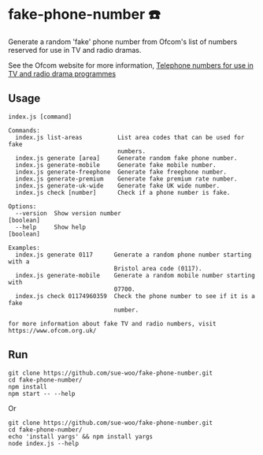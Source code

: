 # fake-phone-number ☎️
Generate a random 'fake' phone number from Ofcom's list of numbers reserved for use in TV and radio dramas.

See the Ofcom website for more information, [Telephone numbers for use in TV and radio drama programmes](https://www.ofcom.org.uk/phones-telecoms-and-internet/information-for-industry/numbering/numbers-for-drama)

## Usage
```
index.js [command]

Commands:
  index.js list-areas          List area codes that can be used for fake
                               numbers.
  index.js generate [area]     Generate random fake phone number.
  index.js generate-mobile     Generate fake mobile number.
  index.js generate-freephone  Generate fake freephone number.
  index.js generate-premium    Generate fake premium rate number.
  index.js generate-uk-wide    Generate fake UK wide number.
  index.js check [number]      Check if a phone number is fake.

Options:
  --version  Show version number                                       [boolean]
  --help     Show help                                                 [boolean]

Examples:
  index.js generate 0117      Generate a random phone number starting with a
                              Bristol area code (0117).
  index.js generate-mobile    Generate a random mobile number starting with
                              07700.
  index.js check 01174960359  Check the phone number to see if it is a fake
                              number.

for more information about fake TV and radio numbers, visit
https://www.ofcom.org.uk/

```
## Run
```
git clone https://github.com/sue-woo/fake-phone-number.git
cd fake-phone-number/
npm install
npm start -- --help
```
Or
```
git clone https://github.com/sue-woo/fake-phone-number.git
cd fake-phone-number/
echo 'install yargs' && npm install yargs
node index.js --help
```
